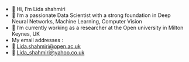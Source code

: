 - 👋 Hi, I’m Lida shahmiri
- 👀  I’m a passionate Data Scientist with a strong foundation in Deep Neural Networks, Machine Learning, Computer Vision
- 🌱 I’m currently working as a researcher at the Open university in Milton Keynes, UK
-  My email addresses :
- 📧 Lida.shahmiri@open.ac.uk
- 📧 Lida_shahmiri@yahoo.co.uk

